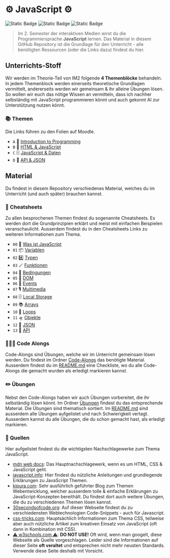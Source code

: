 # ⚙️ JavaScript ⚙️

![Static Badge](https://img.shields.io/badge/Sprache-JavaScript-%23f7df1e)
![Static Badge](https://img.shields.io/badge/Kurs-MMP_IM2-blue)
![Static Badge](https://img.shields.io/badge/Aktualisiert-20.01.2025-coral)

> Im 2. Semester der interaktiven Medien wirst du die Programmiersprache **JavaScript** lernen. Das Material in diesem GitHub Repository ist die Grundlage für den Unterricht - alle benötigten Ressourcen (oder die Links dazu) findest du hier.

## Unterrichts-Stoff
Wir werden im Theorie-Teil von IM2 folgende **4 Themenblöcke** behandeln. In jedem Themenblock werden einerseits theoretische Grundlagen vermittelt, andererseits werden wir gemeinsam & ihr alleine Übungen lösen. So wollen wir euch das nötige Wissen an vermitteln, dass ich nachher selbständig mit JavaScript programmieren könnt und auch gekonnt AI zur Unterstützung nutzen könnt.

### 📚 Themen
Die Links führen zu den Folien auf Moodle.
<!-- todo: link zu den Theorie-Folien auf Moodle -->

- `A` 🧐 [Introduction to Programming]()
- `B` 🎨 [HTML & JavaScript]()
- `C` 🗄️ [JavaScript & Daten]()
- `D` 🔌 [API & JSON]()

## Material
Du findest in diesem Repository verschiedenes Material, welches du im Unterricht (und auch später) brauchen kannst. 

### 🧠 Cheatsheets
Zu allen besprochenen Themen findest du sogenannte Cheatsheets. Es werden dort die Grundprinzipien erklärt und meist mit einfachen Beispielen veranschaulicht. Ausserdem findest du in den Cheatsheets Links zu weiteren Informationen zum Thema.

- `00` 🧐 [Was ist JavaScript](cheatsheets/00-was-ist-javascript.md)
- `01` 📦 [Variablen](cheatsheets/01-variablen.md)
- `02` #️⃣ [Typen](cheatsheets/02-typen.md)
- `03` 🪄 [Funktionen](cheatsheets/03-funktionen.md)
- `04` 🎫 [Bedingungen](cheatsheets/04-bedingungen.md)
- `05` 🎨 [DOM](cheatsheets/05-dom.md)
- `06` 🪩 [Events](cheatsheets/06-events.md)
- `07` 🎙️ [Multimedia](cheatsheets/07-multimedia.md)
- `08` 🗄️ [Local Storage](cheatsheets/08-local-storage.md)
- `09` 📚 [Arrays](cheatsheets/09-arrays.md)
- `10` 🔄 [Loops](cheatsheets/10-loops.md)
- `11` 🛸 [Objekte](cheatsheets/11-objekte.md)
- `12` 📑 [JSON](cheatsheets/12-json.md)
- `13` 🔌 [API](cheatsheets/13-api.md)

### 🧑🏽‍🏫 Code Alongs
Code-Alongs sind Übungen, welche wir im Unterricht gemeinsam lösen werden. Du findest im Ordner [Code-Alongs](code-alongs) das benötigte Material. Ausserdem findest du im [README.md](code-alongs/README.md) eine Checkliste, wo du alle Code-Alongs die gemacht wurden als erledigt markieren kannst.

### ✏️ Übungen
Nebst den Code-Alongs haben wir auch Übungen vorbereitet, die ihr selbständig lösen könnt. Im Ordner [Übungen](uebungen) findest du das entsprechende Material. Die Übungen sind thematisch sortiert. Im [README.md](uebungen/README.md) sind ausserdem alle Übungen aufgelistet und nach Schwierigkeit vertagt. Ausserdem kannst du alle Übungen, die du schon gemacht hast, als erledigt markieren.

### 🔗 Quellen
Hier aufgelistet findest du die wichtigsten Nachschlagewerke zum Thema JavaScript.

- [mdn web docs](https://developer.mozilla.org/de/): Das Hauptnachschlagewerk, wenn es um HTML, CSS & JavaScript geht.
- [javascript.info](https://javascript.info/): Hier findest du nützliche Anleitungen und grundlegende Erklärungen zu JavaScript Themen.
- [kipura.com](https://www.kirupa.com/javascript/learn_javascript.htm): Sehr ausführlich geführter Blog zum Themen Webentwicklung, welcher ausserdem tolle & einfache Erklärungen zu JavaScript-Konzepten bereithält. Du findest dort auch weitere Übungen, die du zu verschiedenen Themen lösen kannst.
- [30secondsofcode.org](https://www.30secondsofcode.org/js/p/1/): Auf dieser Webseite findest du zu verschiedensten Webtechnologien Code-Snippets - auch für Javascript.
- [css-tricks.com](https://css-tricks.com/): Hauptsächlich Informationen zum Thema CSS, teilweise aber auch nützliche Artikel zum kreativen Einsatz von JavaScript (oft dann in Kombination mit CSS).
- [⚠️ w3schools.com ⚠️](https://www.w3schools.com/js/default.asp): **DO NOT USE!** Oft wird, wenn man googelt, diese Webseite als Quelle vorgeschlagen. Leider sind die Informationen auf dieser Seite **oft veraltet** und entsprechen nicht mehr neusten Standards. Verwende diese Seite deshalb mit Vorsicht.

